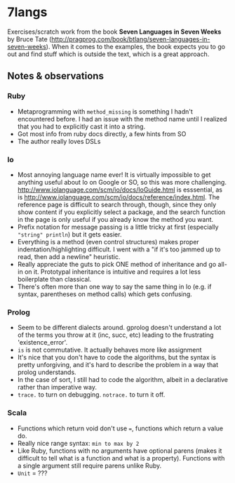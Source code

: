 # 7langs

Exercises/scratch work from the book __Seven Languages in Seven Weeks__ by Bruce Tate (http://pragprog.com/book/btlang/seven-languages-in-seven-weeks). When it comes to the examples, the book expects you to go out and find stuff which is outside the text, which is a great approach.

## Notes & observations

### Ruby
  
  * Metaprogramming with `method_missing` is something I hadn't encountered before. I had an issue with the method name until I realized that you had to explicitly cast it into a string.
  * Got most info from ruby docs directly, a few hints from SO
  * The author really loves DSLs

### Io
  
  * Most annoying language name ever! It is virtually impossible to get anything useful about Io on Google or SO, so this was more challenging. http://www.iolanguage.com/scm/io/docs/IoGuide.html is esssential, as is http://www.iolanguage.com/scm/io/docs/reference/index.html. The reference page is difficult to search through, though, since they only show content if you explicitly select a package, and the search function in the page is only useful if you already know the method you want.
  * Prefix notation for message passing is a little tricky at first (especially `"string" println`) but it gets easier.
  * Everything is a method (even control structures) makes proper indentation/highlighting difficult. I went with a "if it's too jammed up to read, then add a newline" heuristic.
  * Really appreciate the guts to pick ONE method of inheritance and go all-in on it. Prototypal inheritance is intuitive and requires a lot less boilerplate than classical.
  * There's often more than one way to say the same thing in Io (e.g. if syntax, parentheses on method calls) which gets confusing.

### Prolog
  
  * Seem to be different dialects around. gprolog doesn't understand a lot of the terms you throw at it (inc, succ, etc) leading to the frustrating 'existence_error'.
  * `is` is not commutative. It actually behaves more like assignment
  * It's nice that you don't have to code the algorithms, but the syntax is pretty unforgiving, and it's hard to describe the problem in a way that prolog understands.
  * In the case of sort, I still had to code the algorithm, albeit in a declarative rather than imperative way.
  * `trace.` to turn on debugging. `notrace.` to turn it off.

### Scala
  
  * Functions which return void don't use `=`, functions which return a value do.
  * Really nice range syntax: `min to max by 2`
  * Like Ruby, functions with no arguments have optional parens (makes it difficult to tell what is a function and what is a property). Functions with a single argument still require parens unlike Ruby.
  * `Unit` = ???